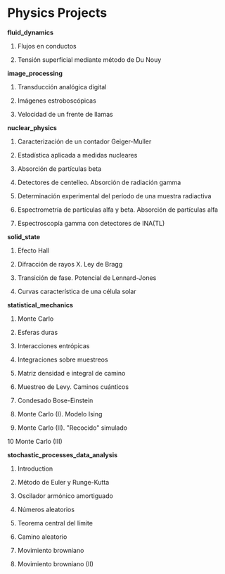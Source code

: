 # Physics Projects

**fluid_dynamics**

1. Flujos en conductos

2. Tensión superficial mediante método de Du Nouy

**image_processing**

1. Transducción analógica digital

2. Imágenes estroboscópicas

3. Velocidad de un frente de llamas

**nuclear_physics**

1. Caracterización de un contador Geiger-Muller

2. Estadística aplicada a medidas nucleares

3. Absorción de partículas beta

4. Detectores de centelleo. Absorción de radiación gamma

5. Determinación experimental del período de una muestra radiactiva

6. Espectrometría de partículas alfa y beta. Absorción de partículas alfa

7. Espectroscopía gamma con detectores de INA(TL)

**solid_state**

1. Efecto Hall

2. Difracción de rayos X. Ley de Bragg

3. Transición de fase. Potencial de Lennard-Jones

4. Curvas característica de una célula solar

**statistical_mechanics**

1. Monte Carlo

2. Esferas duras

3. Interacciones entrópicas

4. Integraciones sobre muestreos

5. Matriz densidad e integral de camino

6. Muestreo de Levy. Caminos cuánticos

7. Condesado Bose-Einstein

8. Monte Carlo (I). Modelo Ising

9. Monte Carlo (II). "Recocido" simulado

10 Monte Carlo (III)

**stochastic_processes_data_analysis**

1. Introduction

2. Método de Euler y Runge-Kutta

3. Oscilador armónico amortiguado

4. Números aleatorios

5. Teorema central del límite

6. Camino aleatorio

7. Movimiento browniano

8. Movimiento browniano (II)